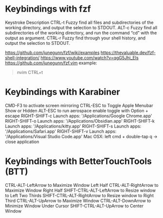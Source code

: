 # Keybindings with fzf
Keystroke	Description
CTRL-t	Fuzzy find all files and subdirectories of the working directory, and output the selection to STDOUT.
ALT-c	Fuzzy find all subdirectories of the working directory, and run the command “cd” with the output as argument.
CTRL-r	Fuzzy find through your shell history, and output the selection to STDOUT.

https://github.com/junegunn/fzf/wiki/examples
https://thevaluable.dev/fzf-shell-integration/
https://www.youtube.com/watch?v=qgG5Jhi_Els
https://github.com/junegunn/fzf.vim
example:
> nvim CTRL+t


# Keybindings with Karabiner
CMD-F3 to activate screen mirroring
CTRL-ESC to Toggle Apple Menubar Show or Hidden
ALT-ESC to run aerospace enable toggle with Option + escape
RIGHT-SHIFT-c Launch apps: '/Applications/Google Chrome.app'
RIGHT-SHIFT-o Launch apps: '/Applications/Obsidian.app'
RIGHT-SHIFT-k Launch apps: '/Applications/kitty.app'
RIGHT-SHIFT-s Launch apps: '/Applications/Safari.app'
RIGHT-SHIFT-v Launch apps: '/Applications/Visual Studio Code.app'
Mac OSX: left cmd + double-tap q → close application


# Keybindings with BetterTouchTools (BTT)
CTRL-ALT-LeftArrow to Maximize Window Left Half
CTRL-ALT-RightArrow to Maximize Window Right Half
SHIFT-CTRL-ALT-LeftArrow to Resize window to Left Two Thirds
SHIFT-CTRL-ALT-RightArrow to Resize window to Right Third
CTRL-ALT-UpArrow to Maximize Window
CTRL-ALT-DownArrow to Minimize Window Under Cursor
SHIFT-CTRL-ALT-UpArrow to Center Window
